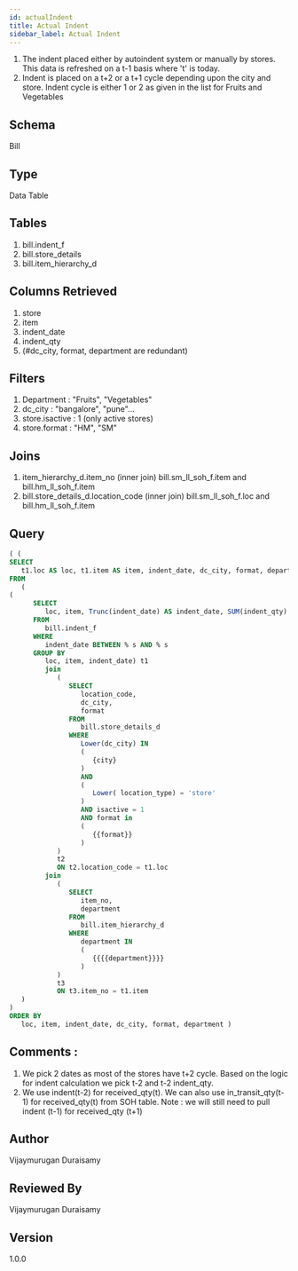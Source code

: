 ```yaml
---
id: actualIndent
title: Actual Indent
sidebar_label: Actual Indent
---
```

1. The indent placed either by autoindent system or manually by stores. This data is refreshed on a t-1 basis where 't' is today.
2. Indent is placed on a t+2 or a t+1 cycle depending upon the city and store. Indent cycle is either 1 or 2 as given in the list for Fruits and Vegetables

## Schema
Bill

## Type
Data Table

## Tables
1. bill.indent_f
2. bill.store_details
3. bill.item_hierarchy_d

## Columns Retrieved
1. store
2. item
3. indent_date
4. indent_qty
5. (#dc_city, format, department are redundant)

## Filters
1. Department : "Fruits", "Vegetables"
2. dc_city : "bangalore", "pune"...
3. store.isactive : 1 (only active stores)
4. store.format : "HM", "SM"

## Joins
1. item_hierarchy_d.item_no (inner join) bill.sm_ll_soh_f.item and bill.hm_ll_soh_f.item
2. bill.store_details_d.location_code (inner join) bill.sm_ll_soh_f.loc and bill.hm_ll_soh_f.item

## Query
```sql
( (
SELECT
   t1.loc AS loc, t1.item AS item, indent_date, dc_city, format, department, indent_qty 
FROM
   (
(
      SELECT
         loc, item, Trunc(indent_date) AS indent_date, SUM(indent_qty) AS indent_qty 
      FROM
         bill.indent_f 
      WHERE
         indent_date BETWEEN % s AND % s 
      GROUP BY
         loc, item, indent_date) t1 
         join
            (
               SELECT
                  location_code,
                  dc_city,
                  format 
               FROM
                  bill.store_details_d 
               WHERE
                  Lower(dc_city) IN 
                  (
                     {city}
                  )
                  AND 
                  (
                     Lower( location_type) = 'store' 
                  )
                  AND isactive = 1 
                  AND format in 
                  (
                     {{format}}
                  )
            )
            t2 
            ON t2.location_code = t1.loc 
         join
            (
               SELECT
                  item_no,
                  department 
               FROM
                  bill.item_hierarchy_d 
               WHERE
                  department IN 
                  (
                     {{{{department}}}} 
                  )
            )
            t3 
            ON t3.item_no = t1.item
   )
) 
ORDER BY
   loc, item, indent_date, dc_city, format, department )
```

## Comments : 
1. We pick 2 dates as most of the stores have t+2 cycle. Based on the logic for indent calculation we pick t-2 and t-2 indent_qty. 
2. We use indent(t-2) for received_qty(t). We can also use in_transit_qty(t-1) for received_qty(t) from SOH table. Note : we will still need to pull indent (t-1) for received_qty (t+1)

## Author
Vijaymurugan Duraisamy

## Reviewed By
Vijaymurugan Duraisamy

## Version
1.0.0
